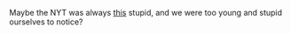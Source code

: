 Maybe the NYT was always <a href="https://twitter.com/joanwalsh/status/1231907067516067842">this</a> stupid, and we were too young and stupid ourselves to notice?
